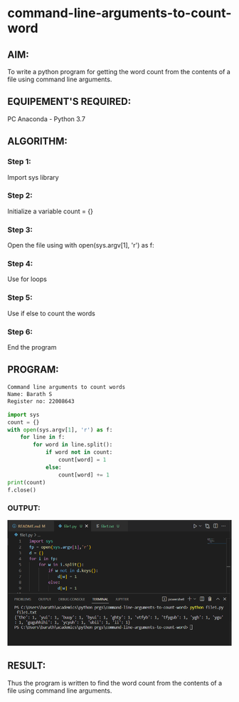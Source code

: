 # command-line-arguments-to-count-word
## AIM:
To write a python program for getting the word count from the contents of a file using command line arguments.
## EQUIPEMENT'S REQUIRED: 
PC
Anaconda - Python 3.7
## ALGORITHM: 
### Step 1:
Import sys library
### Step 2: 
 Initialize a variable count = {}
### Step 3: 
Open the file using with open(sys.argv[1], 'r') as f:
### Step 4:  
Use for loops
### Step 5: 
Use if else to count the words
### Step 6: 
End the program
## PROGRAM:
```
Command line arguments to count words
Name: Barath S
Register no: 22008643
```
```python
import sys
count = {}
with open(sys.argv[1], 'r') as f:
    for line in f:
        for word in line.split():
            if word not in count:
                count[word] = 1
            else:
                count[word] += 1
print(count)
f.close()
```
### OUTPUT:
![model](out.png)

## RESULT:
Thus the program is written to find the word count from the contents of a file using command line arguments.
